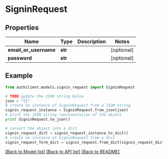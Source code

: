 # SigninRequest


## Properties
Name | Type | Description | Notes
------------ | ------------- | ------------- | -------------
**email_or_username** | **str** |  | [optional] 
**password** | **str** |  | [optional] 

## Example

```python
from authclient.models.signin_request import SigninRequest

# TODO update the JSON string below
json = "{}"
# create an instance of SigninRequest from a JSON string
signin_request_instance = SigninRequest.from_json(json)
# print the JSON string representation of the object
print SigninRequest.to_json()

# convert the object into a dict
signin_request_dict = signin_request_instance.to_dict()
# create an instance of SigninRequest from a dict
signin_request_form_dict = signin_request.from_dict(signin_request_dict)
```
[[Back to Model list]](../README.md#documentation-for-models) [[Back to API list]](../README.md#documentation-for-api-endpoints) [[Back to README]](../README.md)


